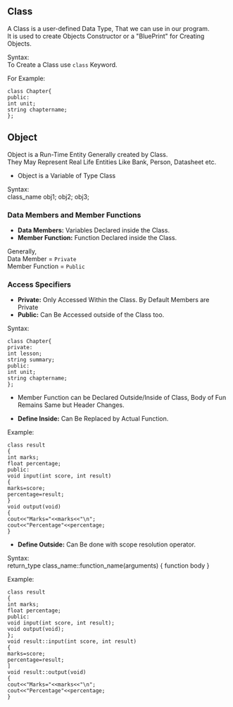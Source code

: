 ## Class
A Class is a user-defined Data Type, That we can use in our program.   
It is used to create Objects Constructor or a "BluePrint" for Creating Objects.   

Syntax:  
To Create a Class use `class` Keyword.   

For Example:   
```
class Chapter{
public:
int unit;
string chaptername;
};
```
## Object
Object is a Run-Time Entity Generally created by Class.   
They May Represent Real Life Entities Like Bank, Person, Datasheet etc.   

+ Object is a Variable of Type Class

Syntax:    
class_name obj1; obj2; obj3;    

### Data Members and Member Functions
+ **Data Members:** Variables Declared inside the Class.   
+ **Member Function:** Function Declared inside the Class.  

Generally,    
Data Member = `Private`    
Member Function = `Public`   

### Access Specifiers

+ **Private:** Only Accessed Within the Class. By Default Members are Private
+ **Public:** Can Be Accessed outside of the Class too.

Syntax:
```
class Chapter{
private:
int lesson;
string summary;
public:
int unit;
string chaptername;
};
```

+ Member Function can be Declared Outside/Inside of Class, Body of Fun Remains Same but Header Changes.

+ **Define Inside:**
Can Be Replaced by Actual Function.

Example:  
```
class result
{
int marks;
float percentage;
public:
void input(int score, int result)
{
marks=score;
percentage=result;
}
void output(void)
{
cout<<"Marks="<<marks<<"\n";
cout<<"Percentage"<<percentage;
}
```

+ **Define Outside:**
Can Be done with scope resolution operator.

Syntax:   
return_type class_name::function_name(arguments)
{
function body
}

Example:
```
class result
{
int marks;
float percentage;
public:
void input(int score, int result);
void output(void);
};
void result::input(int score, int result)
{
marks=score;
percentage=result;
]
void result::output(void)
{
cout<<"Marks="<<marks<<"\n";
cout<<"Percentage"<<percentage;
}
